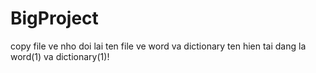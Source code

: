 # BigProject
copy file ve nho doi lai ten file ve word va dictionary
ten hien tai dang la word(1) va dictionary(1)!
